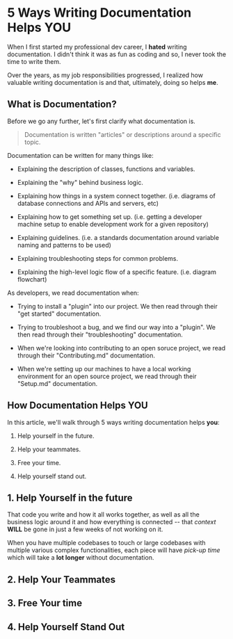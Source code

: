 # 5 Ways Writing Documentation Helps YOU

When I first started my professional dev career, I **hated** writing documentation. I didn't think it was as fun as coding and so, I never took the time to write them.

Over the years, as my job responsibilities progressed, I realized how valuable writing documentation is and that, ultimately, doing so helps **me**.

## What is Documentation?

Before we go any further, let's first clarify what documentation is.

> Documentation is written "articles" or descriptions around a specific topic.

Documentation can be written for many things like:

* Explaining the description of classes, functions and variables.

* Explaining the "why" behind business logic.

* Explaining how things in a system connect together. (i.e. diagrams of database connections and APIs and servers, etc)

* Explaining how to get something set up. (i.e. getting a developer machine setup to enable development work for a given repository)

* Explaining guidelines. (i.e. a standards documentation around variable naming and patterns to be used)

* Explaining troubleshooting steps for common problems.

* Explaining the high-level logic flow of a specific feature. (i.e. diagram flowchart)

As developers, we read documentation when:

* Trying to install a "plugin" into our project. We then read through their "get started" documentation.

* Trying to troubleshoot a bug, and we find our way into a "plugin". We then read through their "troubleshooting" documentation.

* When we're looking into contributing to an open soruce project, we read through their "Contributing.md" documentation.

* When we're setting up our machines to have a local working environment for an open source project, we read through their "Setup.md" documentation.


## How Documentation Helps YOU

In this article, we'll walk through 5 ways writing documentation helps **you**:

1. Help yourself in the future.

1. Help your teammates.

1. Free your time.

1. Help yourself stand out.

## 1. Help Yourself in the future
That code you write and how it all works together, as well as all the business logic around it and how everything is connected -- that *context* **WILL** be gone in just a few weeks of not working on it.

When you have multiple codebases to touch or large codebases with multiple various complex functionalities, each piece will have *pick-up time* which will take a **lot longer** without documentation.

## 2. Help Your Teammates

## 3. Free Your time

## 4. Help Yourself Stand Out

